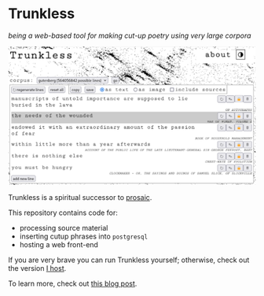 # Trunkless

_being a web-based tool for making cut-up poetry using very large corpora_

![a screenshot of trunkless](./trunkless.png)

Trunkless is a spiritual successor to [prosaic](https://github.com/vilmibm/prosaic).

This repository contains code for:

- processing source material
- inserting cutup phrases into `postgresql`
- hosting a web front-end

If you are very brave you can run Trunkless yourself; otherwise, check out the version [I host](https://trunkless.tilde.town).

To learn more, check out [this blog post](https://tilde.town/~vilmibm/blog/#announcing-trunkless).
